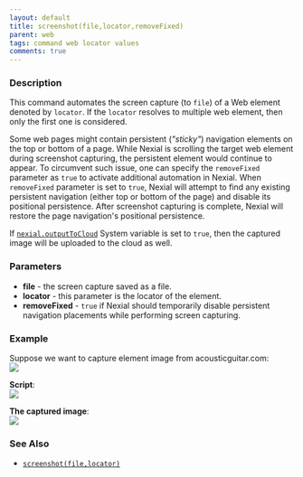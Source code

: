 ```yaml
---
layout: default
title: screenshot(file,locator,removeFixed)
parent: web
tags: command web locator values
comments: true
---
```


### Description
This command automates the screen capture (to `file`) of a Web element denoted by `locator`. If the `locator` resolves
to multiple web element, then only the first one is considered. 

Some web pages might contain persistent (_"sticky"_) navigation elements on the top or bottom of a page. While Nexial 
is scrolling the target web element during screenshot capturing, the persistent element would continue to appear. To 
circumvent such issue, one can specify the `removeFixed` parameter as `true` to activate additional automation in
Nexial. When `removeFixed` parameter is set to `true`, Nexial will attempt to find any existing persistent navigation
(either top or bottom of the page) and disable its positional persistence. After screenshot capturing is complete,
Nexial will restore the page navigation's positional persistence.

If [`nexial.outputToCloud`](../../systemvars/index.html#nexial.outputToCloud) System variable is set to `true`, then the 
captured image will be uploaded to the cloud as well.


### Parameters
- **file** - the screen capture saved as a file.
- **locator** - this parameter is the locator of the element.
- **removeFixed** - `true` if Nexial should temporarily disable persistent navigation placements while performing 
  screen capturing.


### Example
Suppose we want to capture element image from acousticguitar.com:<br/>
![](image/screenshot_03.png)

**Script**:<br/>
![](image/screenshot_01.png)

**The captured image**:<br/>
![](image/screenshot_02_1.png)


### See Also
- [`screenshot(file,locator)`](screenshot(file,locator))